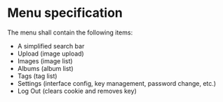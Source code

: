 # Menu specification
The menu shall contain the following items: 
- A simplified search bar
- Upload (image upload)
- Images (image list)
- Albums (album list)
- Tags (tag list)
- Settings (interface config, key management, password change, etc.)
- Log Out (clears cookie and removes key)
